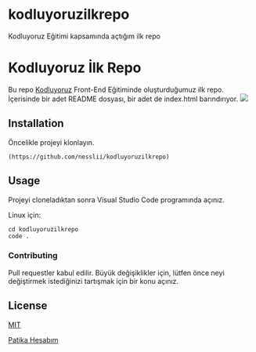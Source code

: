 # kodluyoruzilkrepo
Kodluyoruz Eğitimi kapsamında açtığım ilk repo
# Kodluyoruz İlk Repo
Bu repo [Kodluyoruz](https://www.kodluyoruz.org/) Front-End Eğitiminde oluşturduğumuz ilk repo. İçerisinde bir adet README dosyası, bir adet de index.html barındırıyor.
![](gitrepo.PNG)

## Installation
Öncelikle projeyi klonlayın.

```
(https://github.com/nesslii/kodluyoruzilkrepo)
```

## Usage
 
 Projeyi cloneladıktan sonra Visual Studio Code programında açınız.

Linux için:

```
cd kodluyoruzilkrepo
code .
```

### Contributing
Pull requestler kabul edilir. Büyük değişiklikler için, lütfen önce neyi değiştirmek istediğinizi tartışmak için bir konu açınız.

## License

[MIT](https://chosealisence.com/licenses/mit/)

[Patika Hesabım](https://app.patika.dev/nessli)
